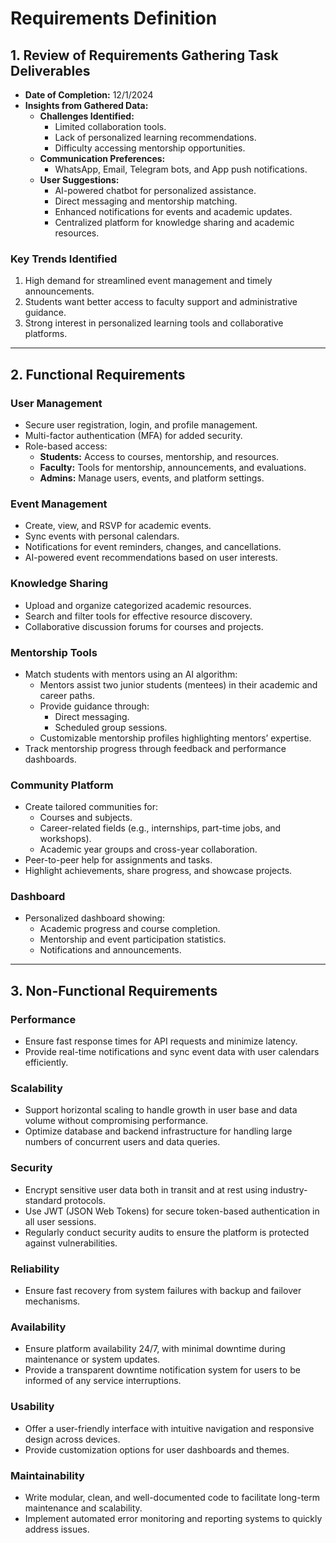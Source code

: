 # Requirements Definition

## 1. Review of Requirements Gathering Task Deliverables
- **Date of Completion:** 12/1/2024
- **Insights from Gathered Data:**
  - **Challenges Identified:**
    - Limited collaboration tools.
    - Lack of personalized learning recommendations.
    - Difficulty accessing mentorship opportunities.
  - **Communication Preferences:**
    - WhatsApp, Email, Telegram bots, and App push notifications.
  - **User Suggestions:**
    - AI-powered chatbot for personalized assistance.
    - Direct messaging and mentorship matching.
    - Enhanced notifications for events and academic updates.
    - Centralized platform for knowledge sharing and academic resources.

### Key Trends Identified
1. High demand for streamlined event management and timely announcements.
2. Students want better access to faculty support and administrative guidance.
3. Strong interest in personalized learning tools and collaborative platforms.

---

## 2. Functional Requirements
### User Management
- Secure user registration, login, and profile management.
- Multi-factor authentication (MFA) for added security.
- Role-based access:
  - **Students:** Access to courses, mentorship, and resources.
  - **Faculty:** Tools for mentorship, announcements, and evaluations.
  - **Admins:** Manage users, events, and platform settings.

### Event Management
- Create, view, and RSVP for academic events.
- Sync events with personal calendars.
- Notifications for event reminders, changes, and cancellations.
- AI-powered event recommendations based on user interests.

### Knowledge Sharing
- Upload and organize categorized academic resources.
- Search and filter tools for effective resource discovery.
- Collaborative discussion forums for courses and projects.

### Mentorship Tools
- Match students with mentors using an AI algorithm:
  - Mentors assist two junior students (mentees) in their academic and career paths.
  - Provide guidance through:
    - Direct messaging.
    - Scheduled group sessions.
  - Customizable mentorship profiles highlighting mentors’ expertise.
- Track mentorship progress through feedback and performance dashboards.

### Community Platform
- Create tailored communities for:
  - Courses and subjects.
  - Career-related fields (e.g., internships, part-time jobs, and workshops).
  - Academic year groups and cross-year collaboration.
- Peer-to-peer help for assignments and tasks.
- Highlight achievements, share progress, and showcase projects.

### Dashboard
- Personalized dashboard showing:
  - Academic progress and course completion.
  - Mentorship and event participation statistics.
  - Notifications and announcements.

---

## 3. Non-Functional Requirements

### Performance
- Ensure fast response times for API requests and minimize latency.
- Provide real-time notifications and sync event data with user calendars efficiently.

### Scalability
- Support horizontal scaling to handle growth in user base and data volume without compromising performance.
- Optimize database and backend infrastructure for handling large numbers of concurrent users and data queries.

### Security
- Encrypt sensitive user data both in transit and at rest using industry-standard protocols.
- Use JWT (JSON Web Tokens) for secure token-based authentication in all user sessions.
- Regularly conduct security audits to ensure the platform is protected against vulnerabilities.

### Reliability
- Ensure fast recovery from system failures with backup and failover mechanisms.

### Availability
- Ensure platform availability 24/7, with minimal downtime during maintenance or system updates.
- Provide a transparent downtime notification system for users to be informed of any service interruptions.

### Usability
- Offer a user-friendly interface with intuitive navigation and responsive design across devices.
- Provide customization options for user dashboards and themes.

### Maintainability
- Write modular, clean, and well-documented code to facilitate long-term maintenance and scalability.
- Implement automated error monitoring and reporting systems to quickly address issues.
